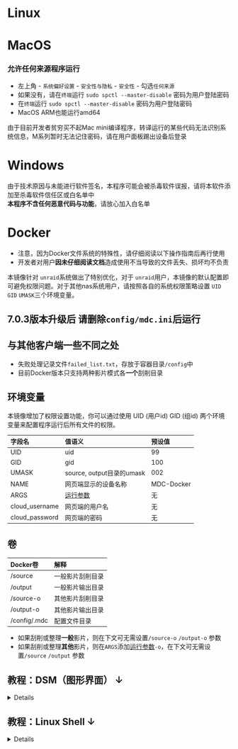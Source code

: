 # Linux

# MacOS
### 允许任何来源程序运行
* 左上角 - `系统偏好设置` - `安全性与隐私` - `安全性` - 勾选`任何来源`
* 如果没有，请在`终端`运行 `sudo spctl --master-disable` 密码为用户登陆密码
* 在`终端`运行 `sudo spctl --master-disable` 密码为用户登陆密码
* MacOS ARM也能运行amd64

由于目前开发者贫穷买不起Mac mini编译程序，转译运行的某些代码无法识别系统信息，M系列暂时无法记住密码，请在用户面板踢出设备后登录

# Windows
由于技术原因与未能进行软件签名，本程序可能会被杀毒软件误报，请将本软件添加至杀毒软件信任区或白名单中  
**本程序不含任何恶意代码与功能**，请放心加入白名单

# Docker
* 注意，因为Docker文件系统的特殊性，请仔细阅读以下操作指南后再行使用
* 开发者对用户**因未仔细阅读文档**造成使用不当导致的文件丢失、损坏均不负责


本镜像针对 `unraid`系统做出了特别优化，对于 `unraid`用户，本镜像的默认配置即可避免权限问题。对于其他nas系统用户，请按照各自的系统权限策略设置 `UID` `GID` `UMASK`三个环境变量。

## 7.0.3版本升级后 请删除`config/mdc.ini`后运行

## 与其他客户端一些不同之处
* 失败处理记录文件`failed_list.txt`，存放于容器目录`/config`中
* 目前Docker版本只支持两种影片模式各**一个**刮削目录

## 环境变量

本镜像增加了权限设置功能，你可以通过使用 UID (用户id) GID (组id) 两个环境变量来配置程序运行后所有文件的权限。

| 字段名            | 值语义                        | 预设值        |
|:---------------|:---------------------------|:-----------|
| UID            | uid                        | 99         |
| GID            | gid                        | 100        |
| UMASK          | source, output目录的umask     | 002        |
| NAME           | 网页端显示的设备名称                 | MDC-Docker |
| ARGS           | [运行参数](/chs/cli.html#运行参数) | 无          |
| cloud_username | 网页端的用户名                    | 无          |
| cloud_password | 网页端的密码                     | 无          |

## 卷
| Docker卷      | 解释 |
|:-------------| :----|
| /source      | 一般影片刮削目录 |
| /output      | 一般影片输出目录 |
| /source-o    | 其他影片刮削目录 |
| /output-o    | 其他影片输出目录 |
| /config/.mdc |  配置文件目录 |

* 如果刮削或整理**一般**影片，则在下文可无需设置`/source-o` `/output-o` 参数
* 如果刮削或整理**其他**影片，则在`ARGS`添加[运行参数](/chs/cli.html#运行参数)`-o`，在下文可无需设置`/source` `/output` 参数

## 教程：DSM（图形界面） ↓

<details>

### 简要流程
* 打开`Container Manager`下载`mvdctop/mdc`映像
* 创建容器，只需给环境变量`ARGS`设置一个空格即可，不勾选完成后运行此容器
* 在容器页面中，右键详情，设置卷和环境变量
* 编辑卷
* 连接SSH，输入`id`命令获取当前用户 `UID` `GID`，填入环境变量
* 编辑环境变量：填写`cloud_username`和`cloud_password`，可根据需要填写`ARGS`[运行参数](/chs/cli.html#运行参数)
* 保存后运行，第一次运行会在`config`目录下生成`mdc.ini`文件，可证据需要配置，如配置代理
* 第二次运行后，查看日志后如果正常，则可在运行结束后移除环境变量`cloud_username`和`cloud_password`

### 图文流程
* 打开`Container Manager`下载`mvdctop/mdc`映像
![](/images/docker/1.jpg)
![](/images/docker/2.jpg)
![](/images/docker/3.jpg)
![](/images/docker/4.jpg)
* 创建容器，只需给环境变量`ARGS`设置一个空格即可，不勾选完成后运行此容器
![](/images/docker/5.jpg)
![](/images/docker/6.jpg)
* 在容器页面中，右键详情，设置卷和环境变量
![](/images/docker/7.jpg)
![](/images/docker/8.jpg)
* 连接SSH，输入`id`命令获取当前用户 `UID` `GID`，填入环境变量
![](/images/docker/id.jpg)
* 编辑环境变量：填写`cloud_username`和`cloud_password`，可根据需要填写`ARGS`[运行参数](/chs/cli.html#运行参数)
![](/images/docker/9.jpg)
* 保存后运行，第一次运行会在`config`目录下生成`mdc.ini`文件，可证据需要配置，如配置代理
![](/images/docker/10.jpg)
* 第二次运行后，查看日志后如果正常，则可在运行结束后移除环境变量`cloud_username`和`cloud_password`
![](/images/docker/11.jpg)


</details>

## 教程：Linux Shell ↓

<details>


## 首次运行
建议先将当前用户添加至Docker用户组中，具体请谷歌，免去sudo运行造成的目录权限问题

### 拉取Docker镜像
```sh
docker pull mvdctop/mdc
mkdir test output
```

### 放置测试影片，也可以用真实影片文件
该命令为创建空白测试文件
```sh
touch ./test/生化危机.2002.mp4
```

### 第一次运行，在当前`config`目录下注入默认配置文件
```sh
docker run --rm --name mdc -it \
  -v ${PWD}/config:/config/.mdc \
  mvdctop/mdc
```

此时，当前目录下的config文件夹出现mdc.ini文件，可根据自身需求，参考[配置文件](https://docs.mvdc.top/chs/cli.html)进行编辑，请勿修改mdc.ini中的**目录配置**和**token**

### 运行容器
```sh
docker run --rm --name mdc -it \
  -v ${PWD}/test:/source \
  -v ${PWD}/output:/output \
  -v ${PWD}/test-o:/source-o \
  -v ${PWD}/output-o:/output-o \
  -v ${PWD}/config:/config/.mdc \
  -e UID=$(stat -c %u test) \
  -e GID=$(stat -c %g test) \
  -e ARGS="" \
  -e NAME=MDC-Docker
  -e cloud_username=USERNAME \
  -e cloud_password=PASSWORD \
  mvdctop/mdc
```


## 后续运行
* 非首次运行，可以删除`cloud_username`和`cloud_password`，登录凭据已被写入配置
```sh
docker run --rm --name mdc -it \
  -v ${PWD}/test:/source \
  -v ${PWD}/output:/output \  
  -v ${PWD}/test-o:/source-o \
  -v ${PWD}/output-o:/output-o \
  -v ${PWD}/config:/config/.mdc \
  -e UID=$(stat -c %u test) \
  -e GID=$(stat -c %g test) \
  -e ARGS="" \
  mvdctop/mdc
```

* 如显示被踢出，则需再次输入`cloud_username`和`cloud_password`环境变量
* 如需要改名，则需要删除容器再次进行上一步的拉取，进行首次运行操作

然后你会看到如下输出，如果输出如下证明工作正常

```sh
---Setup Timezone to Asia/Shanghai---
---Checking if UID: 1000 matches user---
---Checking if GID: 1000 matches user---
usermod: no changes
---Setting umask to 002---
---Taking ownership of data...---
Checking if config file exist
Starting...
---------------------------------------------------------
                      Login Success
---------------------------------------------------------
                 Expire Date: 2XXX-01-01
---------------------------------------------------------
[*]================= Movie Data Capture =================
[*]                        7.0.3
[*]======================================================
[*] - Linux-6.2.0-1016-kvm-x86_64-with-glibc2.37
[*] - x86_64 - Python-3.11.4
[*]======================================================
[*] Current Cloud Config Instance: Default
[*]======================================================
[+] Start at 2023-XX-XX XX:XX:XX
[+] Main Working mode - 1 - Scraping
[+] Find  1  movies
[*]======================================================
[!]                - 100.% [1/1] -             XX:XX:XX
[!] [生化危机] As Name Processing for '生化危机.2002.mp4'
[+]Image Downloaded! thumb.jpg
[+]Image Downloaded! backdrop.jpg
[*]======================================================
[+]Running time 0:00:08.148  End at 2023-XX-XX XX:XX:XX
[+]All finished!!!
- Log file '/config/.mdc/logs/mdc_2023xxxxTxxxxxx.txt' saved
```

</details>

